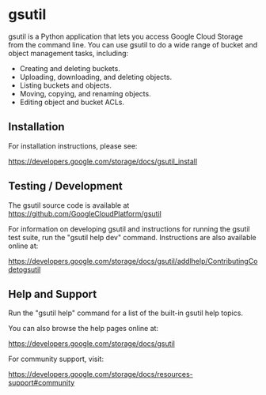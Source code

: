# gsutil

gsutil is a Python application that lets you access Google Cloud Storage from
the command line. You can use gsutil to do a wide range of bucket and object
management tasks, including:

* Creating and deleting buckets.
* Uploading, downloading, and deleting objects.
* Listing buckets and objects.
* Moving, copying, and renaming objects.
* Editing object and bucket ACLs.

## Installation

For installation instructions, please see:

https://developers.google.com/storage/docs/gsutil_install

## Testing / Development

The gsutil source code is available at https://github.com/GoogleCloudPlatform/gsutil

For information on developing gsutil and instructions for running the gsutil
test suite, run the "gsutil help dev" command. Instructions are also available
online at:

https://developers.google.com/storage/docs/gsutil/addlhelp/ContributingCodetogsutil

## Help and Support

Run the "gsutil help" command for a list of the built-in gsutil help topics.

You can also browse the help pages online at:

https://developers.google.com/storage/docs/gsutil

For community support, visit:

https://developers.google.com/storage/docs/resources-support#community

